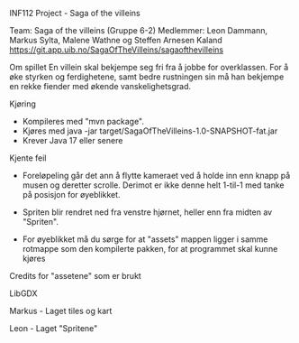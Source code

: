 INF112 Project - Saga of the villeins

Team: Saga of the villeins (Gruppe 6-2)
Medlemmer: Leon Dammann, Markus Sylta, Malene Wathne og Steffen Arnesen Kaland
https://git.app.uib.no/SagaOfTheVilleins/sagaofthevilleins

Om spillet
En villein skal bekjempe seg fri fra å jobbe for overklassen. For å øke styrken og ferdighetene, samt bedre rustningen sin må han bekjempe en rekke fiender med økende vanskelighetsgrad.

Kjøring 
* Kompileres med "mvn package".
* Kjøres med java -jar target/SagaOfTheVilleins-1.0-SNAPSHOT-fat.jar
* Krever Java 17 eller senere

Kjente feil
* Foreløpeling går det ann å flytte kameraet ved å holde inn enn knapp på musen og deretter scrolle.
Derimot er ikke denne helt 1-til-1 med tanke på posisjon for øyeblikket.

* Spriten blir rendret ned fra venstre hjørnet, heller enn fra midten av "Spriten".

* For øyeblikket må du sørge for at "assets" mappen ligger i samme rotmappe som den kompilerte pakken,
  for at programmet skal kunne kjøres


Credits for "assetene" som er brukt

LibGDX

Markus - Laget tiles og kart

Leon - Laget "Spritene"
